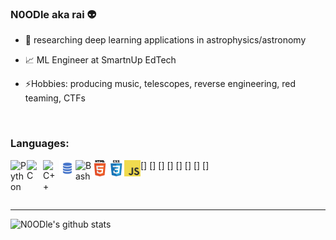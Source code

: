 ### N0ODle aka rai 👽

- 🔭 researching deep learning applications in astrophysics/astronomy

- 📈 ML Engineer at SmartnUp EdTech

- ⚡️Hobbies: producing music, telescopes, reverse engineering, red teaming, CTFs


<br />

### Languages:


[<img align="left" alt="Python" width="26px" src="/Users/royce.moon/Downloads/python.jpeg" />]
[<img align="left" alt="C" width="26px" src="/Users/royce.moon/Downloads/C++.png" />]
[<img align="left" alt="C++" width="26px" src="/Users/royce.moon/Downloads/C++.png" />]
[<img align="left" alt="SQL" width="26px" src="https://raw.githubusercontent.com/github/explore/80688e429a7d4ef2fca1e82350fe8e3517d3494d/topics/sql/sql.png" />]
[<img align="left" alt="Bash" width="26px" src="/Users/royce.moon/Downloads/bash.png" />]
[<img align="left" alt="HTML5" width="26px" src="https://raw.githubusercontent.com/github/explore/80688e429a7d4ef2fca1e82350fe8e3517d3494d/topics/html/html.png" />]
[<img align="left" alt="CSS3" width="26px" src="https://raw.githubusercontent.com/github/explore/80688e429a7d4ef2fca1e82350fe8e3517d3494d/topics/css/css.png" />]
[<img align="left" alt="JavaScript" width="26px" src="https://raw.githubusercontent.com/github/explore/80688e429a7d4ef2fca1e82350fe8e3517d3494d/topics/javascript/javascript.png" />]



<br />
<br />

---


![N0ODle's github stats](https://github-readme-stats.vercel.app/api?username=N0ODle&include_all_commits=true)
